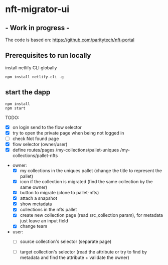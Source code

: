 # nft-migrator-ui

## - Work in progress - 

[//]: # (currently published @ https://nft-portal.netlify.app)

The code is based on: https://github.com/paritytech/nft-portal

## Prerequisites to run locally
install netlify CLI globally

```shell
npm install netlify-cli -g
```

## start the dapp
```shell
npm install
npm start
```

TODO:

- [X] on login send to the flow selector
- [X] try to open the private page when being not logged in
- [ ] check Not found page
- [X] flow selector (owner/user)
- [X] define routes/pages
  /my-collections/pallet-uniques
  /my-collections/pallet-nfts
- owner:
  - [X] my collections in the uniques pallet (change the title to represent the pallet)
  - [X] icon if the collection is migrated (find the same collection by the same owner)
  - [X] button to migrate (clone to pallet-nfts)
  - [X] attach a snapshot
  - [X] show metadata
  - [X] collections in the nfts pallet
  - [X] create new collection page (read src_collection param), for metadata just leave an input field
  - [X] change team
- user:
  - [ ] source collection's selector (separate page)
  - [ ] target collection's selector (read the attribute or try to find by metadata and find the attribute + validate the owner)

